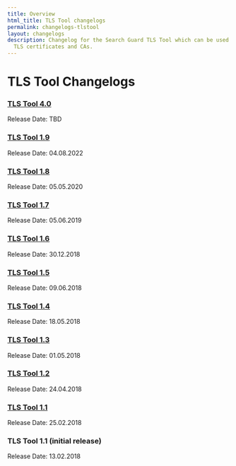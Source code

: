 ```yaml
---
title: Overview
html_title: TLS Tool changelogs
permalink: changelogs-tlstool
layout: changelogs
description: Changelog for the Search Guard TLS Tool which can be used to generate
  TLS certificates and CAs.
---
```

<!---
Copyright 2020 floragunn GmbH
-->

# TLS Tool Changelogs

### [TLS Tool 4.0](changelog-tlstool_4_0)

Release Date: TBD

### [TLS Tool 1.9](changelog-tlstool_1_9)

Release Date: 04.08.2022

### [TLS Tool 1.8](changelog-tlstool_1_8)

Release Date: 05.05.2020

### [TLS Tool 1.7](changelog-tlstool_1_7)

Release Date: 05.06.2019

### [TLS Tool 1.6](changelog-tlstool_1_6)

Release Date: 30.12.2018

### [TLS Tool 1.5](changelog-tlstool_1_5)

Release Date: 09.06.2018

### [TLS Tool 1.4](changelog-tlstool_1_4)

Release Date: 18.05.2018

### [TLS Tool 1.3](changelog-tlstool_1_3)

Release Date: 01.05.2018

### [TLS Tool 1.2](changelog-tlstool_1_2)

Release Date: 24.04.2018

### [TLS Tool 1.1](changelog-tlstool_1_1)

Release Date: 25.02.2018

### TLS Tool 1.1 (initial release)

Release Date: 13.02.2018
